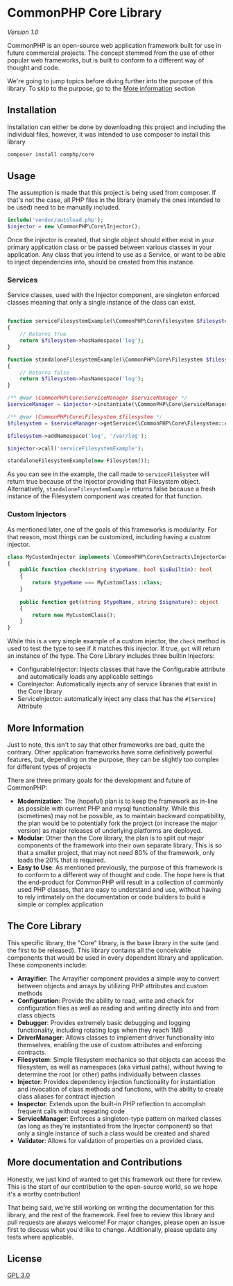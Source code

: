 # CommonPHP Core Library

_Version 1.0_

CommonPHP is an open-source web application framework built for use in future commercial projects. The concept stemmed from the use of other popular web frameworks, but is built to conform to a different way of thought and code.

We're going to jump topics before diving further into the purpose of this library. To skip to the purpose, go to the [More information](#markdown-header-more-information) section 

## Installation

Installation can either be done by downloading this project and including the individual files, however, it was intended to use composer to install this library

```bash
composer install comphp/core 
``` 

## Usage

The assumption is made that this project is being used from composer. If that's not the case, all PHP files in the library (namely the ones intended to be used) need to be manually included.

```php
include('vendor/autoload.php');
$injector = new \CommonPHP\Core\Injector();
```

Once the injector is created, that single object should either exist in your primary application class or be passed between various classes in your application. Any class that you intend to use as a Service, or want to be able to inject dependencies into, should be created from this instance.

### Services

Service classes, used with the Injector component, are singleton enforced classes meaning that only a single instance of the class can exist.

```php

function serviceFilesystemExample(\CommonPHP\Core\Filesystem $filesystem): bool
{
    // Returns true
    return $filesystem->hasNamespace('log');
}

function standaloneFilesystemExample(\CommonPHP\Core\Filesystem $filesystem): bool
{
    // Returns false
    return $filesystem->hasNamespace('log');
}

/** @var \CommonPHP\Core\ServiceManager $serviceManager */
$serviceManager = $injector->instantiate(\CommonPHP\Core\ServiceManager::class);

/** @var \CommonPHP\Core\Filesystem $filesystem */
$filesystem = $serviceManager->getService(\CommonPHP\Core\Filesystem::class);

$filesystem->addNamespace('log', '/var/log');

$injector->call('serviceFilesystemExample');

standaloneFilesystemExample(new Filesystem());
```

As you can see in the example, the call made to ```serviceFileSystem``` will return true because of the Injector providing that Filesystem object. Alternatively, ```standaloneFilesystemExample``` returns false because a fresh instance of the Filesystem component was created for that function.

### Custom Injectors

As mentioned later, one of the goals of this frameworks is modularity. For that reason, most things can be customized, including having a custom injector.

```php
class MyCustomInjector implements \CommonPHP\Core\Contracts\InjectorContract
{
    public function check(string $typeName, bool $isBuiltin): bool 
    {
        return $typeName === MyCustomClass::class;    
    }
    
    public function get(string $typeName, string $signature): object
    {
        return new MyCustomClass();    
    }
}
```

While this is a very simple example of a custom injector, the ```check``` method is used to test the type to see if it matches this injector. If true, ```get``` will return an instance of the type. The Core Library includes three builtin Injectors:
- ConfigurableInjector: Injects classes that have the Configurable attribute and automatically loads any applicable settings
- CoreInjector: Automatically injects any of service libraries that exist in the Core library
- ServiceInjector: automatically inject any class that has the ```#[Service]``` Attribute

## More Information

Just to note, this isn't to say that other frameworks are bad, quite the contrary. Other application frameworks have some definitively powerful features, but, depending on the purpose, they can be slightly too complex for different types of projects

There are three primary goals for the development and future of CommonPHP:

- **Modernization**: The (hopeful) plan is to keep the framework as in-line as possible with current PHP and mysql functionality. While this (sometimes) may not be possible, as to maintain backward compatibility, the plan would be to potentially fork the project (or increase the major version) as major releases of underlying platforms are deployed.
- **Modular**: Other than the Core library, the plan is to split out major components of the framework into their own separate library. This is so that a smaller project, that may not need 80% of the framework, only loads the 20% that is required.
- **Easy to Use**: As mentioned previously, the purpose of this framework is to conform to a different way of thought and code. The hope here is that the end-product for CommonPHP will result in a collection of commonly used PHP classes, that are easy to understand and use, without having to rely intimately on the documentation or code builders to build a simple or complex application 

## The Core Library

This specific library, the "Core" library, is the base library in the suite (and the first to be released). This library contains all the conceivable components that would be used in every dependent library and application. These components include:

- **Arrayifier**: The Arrayifier component provides a simple way to convert between objects and arrays by utilizing PHP attributes and custom methods
- **Configuration**: Provide the ability to read, write and check for configuration files as well as reading and writing directly into and from class objects
- **Debugger**: Provides extremely basic debugging and logging functionality, including rotating logs when they reach 1MB
- **DriverManager**: Allows classes to implement driver functionality into themselves, enabling the use of custom attributes and enforcing contracts.
- **Filesystem**: Simple filesystem mechanics so that objects can access the filesystem, as well as namespaces (aka virtual paths), without having to determine the root (or other) paths individually between classes
- **Injector**: Provides dependency injection functionality for instantiation and invocation of class methods and functions, with the ability to create class aliases for contract injection
- **Inspector**: Extends upon the built-in PHP reflection to accomplish frequent calls without repeating code
- **ServiceManager**: Enforces a singleton-type pattern on marked classes (as long as they're instantiated from the Injector component) so that only a single instance of such a class would be created and shared
- **Validator**: Allows for validation of properties on a provided class.

## More documentation and Contributions

Honestly, we just kind of wanted to get this framework out there for review. This is the start of our contribution to the open-source world, so we hope it's a worthy contribution! 

That being said, we're still working on writing the documentation for this library, and the rest of the framework. Feel free to review this library and pull requests are always welcome! For major changes, please open an issue first to discuss what you'd like to change. Additionally, please update any tests where applicable.

## License
[GPL 3.0](https://opensource.org/licenses/gpl-3.0.html)
